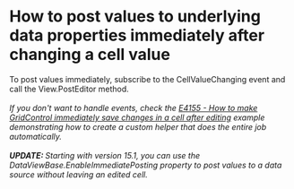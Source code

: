 # How to post values to underlying data properties immediately after changing a cell value


<p>To post values immediately, subscribe to the CellValueChanging event and call the View.PostEditor method.<br /><br /><em>If you don't want to handle events, check the <a href="https://www.devexpress.com/Support/Center/p/E4155">E4155 - How to make GridControl immediately save changes in a cell after editing</a> example demonstrating how to create a custom helper that does the entire job automatically.<br /><br /><strong>UPDATE: </strong>Starting with version 15.1, you can use the DataViewBase.EnableImmediatePosting property to post values to a data source without leaving an edited cell.</em></p>

<br/>


